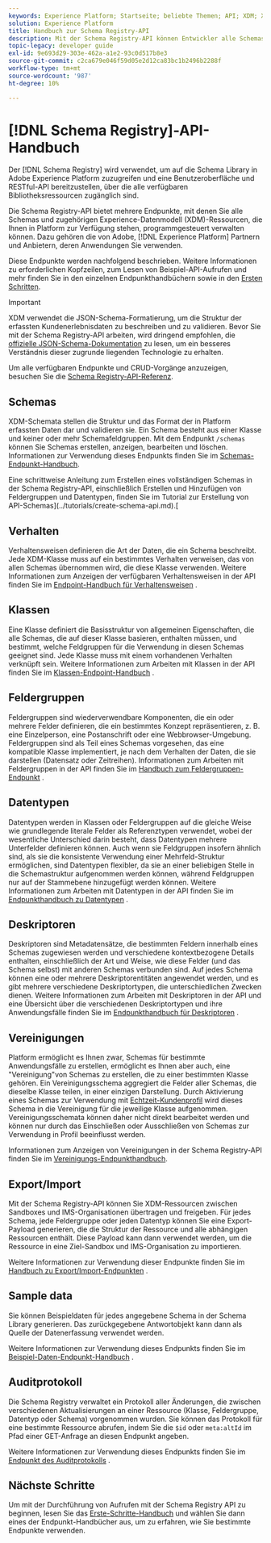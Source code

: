 ```yaml
---
keywords: Experience Platform; Startseite; beliebte Themen; API; XDM; XDM; XDM-System; Experience-Datenmodell; Experience-Datenmodell; Experience-Datenmodell; Datenmodell; Datenmodell; Schemaregistrierung; Schema Registry;
solution: Experience Platform
title: Handbuch zur Schema Registry-API
description: Mit der Schema Registry-API können Entwickler alle Schemas und zugehörigen Experience-Datenmodell (XDM)-Ressourcen in Adobe Experience Platform programmgesteuert verwalten. In diesem Handbuch erfahren Sie, wie Sie wichtige Vorgänge mit der API durchführen.
topic-legacy: developer guide
exl-id: 9e693d29-303e-462a-a1e2-93c0d517b8e3
source-git-commit: c2ca679e046f59d05e2d12ca83bc1b2496b2288f
workflow-type: tm+mt
source-wordcount: '987'
ht-degree: 10%

---
```


# [!DNL Schema Registry]-API-Handbuch

Der [!DNL Schema Registry] wird verwendet, um auf die Schema Library in Adobe Experience Platform zuzugreifen und eine Benutzeroberfläche und RESTful-API bereitzustellen, über die alle verfügbaren Bibliotheksressourcen zugänglich sind.

Die Schema Registry-API bietet mehrere Endpunkte, mit denen Sie alle Schemas und zugehörigen Experience-Datenmodell (XDM)-Ressourcen, die Ihnen in Platform zur Verfügung stehen, programmgesteuert verwalten können. Dazu gehören die von Adobe, [!DNL Experience Platform] Partnern und Anbietern, deren Anwendungen Sie verwenden.

Diese Endpunkte werden nachfolgend beschrieben. Weitere Informationen zu erforderlichen Kopfzeilen, zum Lesen von Beispiel-API-Aufrufen und mehr finden Sie in den einzelnen Endpunkthandbüchern sowie in den [Ersten Schritten](./getting-started.md).

>[!IMPORTANT]
>
>XDM verwendet die JSON-Schema-Formatierung, um die Struktur der erfassten Kundenerlebnisdaten zu beschreiben und zu validieren. Bevor Sie mit der Schema Registry-API arbeiten, wird dringend empfohlen, die [offizielle JSON-Schema-Dokumentation](https://json-schema.org/) zu lesen, um ein besseres Verständnis dieser zugrunde liegenden Technologie zu erhalten.

Um alle verfügbaren Endpunkte und CRUD-Vorgänge anzuzeigen, besuchen Sie die [Schema Registry-API-Referenz](https://www.adobe.io/apis/experienceplatform/home/api-reference.html#!acpdr/swagger-specs/schema-registry.yaml).

## Schemas

XDM-Schemata stellen die Struktur und das Format der in Platform erfassten Daten dar und validieren sie. Ein Schema besteht aus einer Klasse und keiner oder mehr Schemafeldgruppen. Mit dem Endpunkt `/schemas` können Sie Schemas erstellen, anzeigen, bearbeiten und löschen. Informationen zur Verwendung dieses Endpunkts finden Sie im [Schemas-Endpunkt-Handbuch](./schemas.md).

Eine schrittweise Anleitung zum Erstellen eines vollständigen Schemas in der Schema Registry-API, einschließlich Erstellen und Hinzufügen von Feldergruppen und Datentypen, finden Sie im Tutorial zur Erstellung von API-Schemas](../tutorials/create-schema-api.md).[

## Verhalten

Verhaltensweisen definieren die Art der Daten, die ein Schema beschreibt. Jede XDM-Klasse muss auf ein bestimmtes Verhalten verweisen, das von allen Schemas übernommen wird, die diese Klasse verwenden. Weitere Informationen zum Anzeigen der verfügbaren Verhaltensweisen in der API finden Sie im [Endpoint-Handbuch für Verhaltensweisen](./behaviors.md) .

## Klassen

Eine Klasse definiert die Basisstruktur von allgemeinen Eigenschaften, die alle Schemas, die auf dieser Klasse basieren, enthalten müssen, und bestimmt, welche Feldgruppen für die Verwendung in diesen Schemas geeignet sind. Jede Klasse muss mit einem vorhandenen Verhalten verknüpft sein. Weitere Informationen zum Arbeiten mit Klassen in der API finden Sie im [Klassen-Endpoint-Handbuch](./classes.md) .

## Feldergruppen

Feldergruppen sind wiederverwendbare Komponenten, die ein oder mehrere Felder definieren, die ein bestimmtes Konzept repräsentieren, z. B. eine Einzelperson, eine Postanschrift oder eine Webbrowser-Umgebung. Feldergruppen sind als Teil eines Schemas vorgesehen, das eine kompatible Klasse implementiert, je nach dem Verhalten der Daten, die sie darstellen (Datensatz oder Zeitreihen). Informationen zum Arbeiten mit Feldergruppen in der API finden Sie im [Handbuch zum Feldergruppen-Endpunkt](./field-groups.md) .

## Datentypen

Datentypen werden in Klassen oder Feldergruppen auf die gleiche Weise wie grundlegende literale Felder als Referenztypen verwendet, wobei der wesentliche Unterschied darin besteht, dass Datentypen mehrere Unterfelder definieren können. Auch wenn sie Feldgruppen insofern ähnlich sind, als sie die konsistente Verwendung einer Mehrfeld-Struktur ermöglichen, sind Datentypen flexibler, da sie an einer beliebigen Stelle in die Schemastruktur aufgenommen werden können, während Feldgruppen nur auf der Stammebene hinzugefügt werden können. Weitere Informationen zum Arbeiten mit Datentypen in der API finden Sie im [Endpunkthandbuch zu Datentypen](./data-types.md) .

## Deskriptoren

Deskriptoren sind Metadatensätze, die bestimmten Feldern innerhalb eines Schemas zugewiesen werden und verschiedene kontextbezogene Details enthalten, einschließlich der Art und Weise, wie diese Felder (und das Schema selbst) mit anderen Schemas verbunden sind. Auf jedes Schema können eine oder mehrere Deskriptorentitäten angewendet werden, und es gibt mehrere verschiedene Deskriptortypen, die unterschiedlichen Zwecken dienen. Weitere Informationen zum Arbeiten mit Deskriptoren in der API und eine Übersicht über die verschiedenen Deskriptortypen und ihre Anwendungsfälle finden Sie im [Endpunkthandbuch für Deskriptoren](./descriptors.md) .

## Vereinigungen

Platform ermöglicht es Ihnen zwar, Schemas für bestimmte Anwendungsfälle zu erstellen, ermöglicht es Ihnen aber auch, eine &quot;Vereinigung&quot;von Schemas zu erstellen, die zu einer bestimmten Klasse gehören. Ein Vereinigungsschema aggregiert die Felder aller Schemas, die dieselbe Klasse teilen, in einer einzigen Darstellung. Durch Aktivierung eines Schemas zur Verwendung mit [Echtzeit-Kundenprofil](../../profile/home.md) wird dieses Schema in die Vereinigung für die jeweilige Klasse aufgenommen. Vereinigungsschemata können daher nicht direkt bearbeitet werden und können nur durch das Einschließen oder Ausschließen von Schemas zur Verwendung in Profil beeinflusst werden.

Informationen zum Anzeigen von Vereinigungen in der Schema Registry-API finden Sie im [Vereinigungs-Endpunkthandbuch](./unions.md).

## Export/Import

Mit der Schema Registry-API können Sie XDM-Ressourcen zwischen Sandboxes und IMS-Organisationen übertragen und freigeben. Für jedes Schema, jede Feldergruppe oder jeden Datentyp können Sie eine Export-Payload generieren, die die Struktur der Ressource und alle abhängigen Ressourcen enthält. Diese Payload kann dann verwendet werden, um die Ressource in eine Ziel-Sandbox und IMS-Organisation zu importieren.

Weitere Informationen zur Verwendung dieser Endpunkte finden Sie im [Handbuch zu Export/Import-Endpunkten](./export-import.md) .

## Sample data

Sie können Beispieldaten für jedes angegebene Schema in der Schema Library generieren. Das zurückgegebene Antwortobjekt kann dann als Quelle der Datenerfassung verwendet werden.

Weitere Informationen zur Verwendung dieses Endpunkts finden Sie im [Beispiel-Daten-Endpunkt-Handbuch](./sample-data.md) .

## Auditprotokoll

Die Schema Registry verwaltet ein Protokoll aller Änderungen, die zwischen verschiedenen Aktualisierungen an einer Ressource (Klasse, Feldergruppe, Datentyp oder Schema) vorgenommen wurden. Sie können das Protokoll für eine bestimmte Ressource abrufen, indem Sie die `$id` oder `meta:altId` im Pfad einer GET-Anfrage an diesen Endpunkt angeben.

Weitere Informationen zur Verwendung dieses Endpunkts finden Sie im [Endpunkt des Auditprotokolls](./audit-log.md) .

## Nächste Schritte

Um mit der Durchführung von Aufrufen mit der Schema Registry API zu beginnen, lesen Sie das [Erste-Schritte-Handbuch](./getting-started.md) und wählen Sie dann eines der Endpunkt-Handbücher aus, um zu erfahren, wie Sie bestimmte Endpunkte verwenden.
